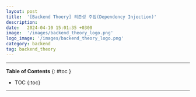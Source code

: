 ```yaml
---
layout: post
title:  '[Backend Thoery] 의존성 주입(Dependency Injection)'
description: 
date:   2024-04-10 15:01:35 +0300
image:  '/images/backend_theory_logo.png'
logo_image: '/images/backend_theory_logo.png'
category: backend
tag: backend_theory
---
```


---
**Table of Contents**
{: #toc }
*  TOC
{:toc}

---
